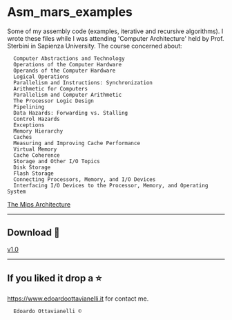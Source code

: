 # Asm_mars_examples
Some of my assembly code (examples, iterative and recursive algorithms).
I wrote these files while I was attending 'Computer Architecture' held by Prof. Sterbini in Sapienza University.
The course concerned about:

      Computer Abstractions and Technology
      Operations of the Computer Hardware
      Operands of the Computer Hardware
      Logical Operations
      Parallelism and Instructions: Synchronization
      Arithmetic for Computers
      Parallelism and Computer Arithmetic
      The Processor Logic Design
      Pipelining
      Data Hazards: Forwarding vs. Stalling
      Control Hazards
      Exceptions
      Memory Hierarchy
      Caches
      Measuring and Improving Cache Performance
      Virtual Memory
      Cache Coherence
      Storage and Other I/O Topics
      Disk Storage
      Flash Storage
      Connecting Processors, Memory, and I/O Devices
      Interfacing I/O Devices to the Processor, Memory, and Operating System

[The Mips Architecture](https://github.com/edoardottt/Asm_mars_examples/blob/master/resources/CPU-con-pipeline-completa.pdf)

-------------------------
Download :satellite:
-------------------------

[v1.0](https://github.com/edoardottt/Asm_mars_examples/releases/tag/v1.0)

--------------------------
If you liked it drop a :star:
--------------------------

https://www.edoardoottavianelli.it for contact me.


      Edoardo Ottavianelli ©
